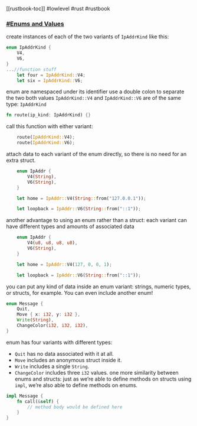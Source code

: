 [[rustbook-toc]]
#lowlevel #rust #rustbook 
### [#Enums and Values](https://doc.rust-lang.org/book/ch06-01-defining-an-enum.html#enum-values)
create instances of each of the two variants of `IpAddrKind` like this:
```rust
enum IpAddrKind {
    V4,
    V6,
}
...//function stuff
    let four = IpAddrKind::V4;
    let six = IpAddrKind::V6;
```
enum are namespaced under its identifier
use a double colon to separate the two
both values `IpAddrKind::V4` and `IpAddrKind::V6` are of the same type: `IpAddrKind`
```rust
fn route(ip_kind: IpAddrKind) {}
```
call this function with either variant:

```rust
    route(IpAddrKind::V4);
    route(IpAddrKind::V6);
```

attach data to each variant of the enum directly, so there is no need for an extra struct.

```rust
    enum IpAddr {
        V4(String),
        V6(String),
    }

    let home = IpAddr::V4(String::from("127.0.0.1"));

    let loopback = IpAddr::V6(String::from("::1"));
```
another advantage to using an enum rather than a struct: each variant can have different types and amounts of associated data

```rust
    enum IpAddr {
        V4(u8, u8, u8, u8),
        V6(String),
    }

    let home = IpAddr::V4(127, 0, 0, 1);

    let loopback = IpAddr::V6(String::from("::1"));
```

you can put any kind of data inside an enum variant: strings, numeric types, or structs, for example. You can even include another enum!

```rust
enum Message {
    Quit,
    Move { x: i32, y: i32 },
    Write(String),
    ChangeColor(i32, i32, i32),
}
```
enum has four variants with different types:

-   `Quit` has no data associated with it at all.
-   `Move` includes an anonymous struct inside it.
-   `Write` includes a single `String`.
-   `ChangeColor` includes three `i32` values.
one more similarity between enums and structs: just as we’re able to define methods on structs using `impl`, we’re also able to define methods on enums.
   
```rust
impl Message {
	fn call(&self) {
		// method body would be defined here
	}
}
```

